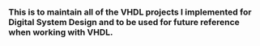 ### This is to maintain all of the VHDL projects I implemented for Digital System Design and to be used for future reference when working with VHDL.
